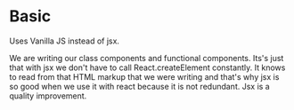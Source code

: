 # Basic
Uses Vanilla JS instead of jsx.

We are writing our class components and functional components. Its's just that with jsx we don't have to call React.createElement constantly. It knows to read from that HTML markup that we were writing and that's why jsx is so good when we use it with react because it is not redundant. Jsx is a quality improvement.
